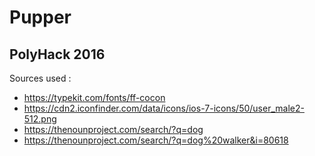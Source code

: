 # Pupper

PolyHack 2016
-------------



Sources used :

 - https://typekit.com/fonts/ff-cocon
 - https://cdn2.iconfinder.com/data/icons/ios-7-icons/50/user_male2-512.png
 - https://thenounproject.com/search/?q=dog
 - https://thenounproject.com/search/?q=dog%20walker&i=80618
